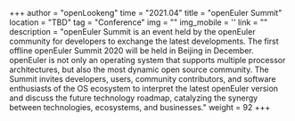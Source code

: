 +++ 
author = "openLookeng"
time = "2021.04" 
title = "openEuler Summit" 
location = "TBD" 
tag = "Conference"
img = "" 
img_mobile = ''
link = ""
description = "openEuler Summit is an event held by the openEuler community for developers to exchange the latest developments. The first offline openEuler Summit 2020 will be held in Beijing in December. openEuler is not only an operating system that supports multiple processor architectures, but also the most dynamic open source community. The Summit invites developers, users, community contributors, and software enthusiasts of the OS ecosystem to interpret the latest openEuler version and discuss the future technology roadmap, catalyzing the synergy between technologies, ecosystems, and businesses."
weight = 92
+++
